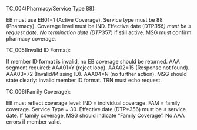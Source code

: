TC_004(Pharmacy/Service Type 88):

EB must use EB01=1 (Active Coverage).
Service type must be 88 (Pharmacy).
Coverage level must be IND.
Effective date (DTP*356) must be ≤ request date.
No termination date (DTP*357) if still active.
MSG must confirm pharmacy coverage.

TC_005(Invalid ID Format):

If member ID format is invalid, no EB coverage should be returned.
AAA segment required:
AAA01=Y (reject loop).
AAA02=15 (Response not found).
AAA03=72 (Invalid/Missing ID).
AAA04=N (no further action).
MSG should state clearly: invalid member ID format.
TRN must echo request.

TC_006(Family Coverage):

EB must reflect coverage level:
IND = individual coverage.
FAM = family coverage.
Service Type = 30.
Effective date (DTP*356) must be ≤ service date.
If family coverage, MSG should indicate “Family Coverage”.
No AAA errors if member valid.